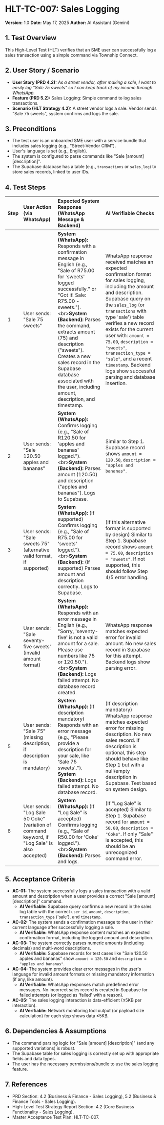 # HLT-TC-007: Sales Logging

**Version:** 1.0
**Date:** May 17, 2025
**Author:** AI Assistant (Gemini)

## 1. Test Overview
This High-Level Test (HLT) verifies that an SME user can successfully log a sales transaction using a simple command via Township Connect.

## 2. User Story / Scenario
*   **User Story (PRD 4.2):** *As a street vendor, after making a sale, I want to easily log "Sale 75 sweets" so I can keep track of my income through WhatsApp.*
*   **Feature (PRD 5.2):** Sales Logging: Simple command to log sales transactions.
*   **Scenario (HLT Strategy 4.2):** A street vendor logs a sale. Vendor sends "Sale 75 sweets", system confirms and logs the sale.

## 3. Preconditions
*   The test user is an onboarded SME user with a service bundle that includes sales logging (e.g., "Street-Vendor CRM").
*   User's language is set (e.g., English).
*   The system is configured to parse commands like "Sale [amount] [description]".
*   The Supabase database has a table (e.g., `transactions` or `sales_log`) to store sales records, linked to user IDs.

## 4. Test Steps

| Step | User Action (via WhatsApp)        | Expected System Response (WhatsApp Message & Backend)                                                                                                                                                                                                                                                                                                                             | AI Verifiable Checks                                                                                                                                                                                                                                                                                                                                                                                                                                                                                                                                                                                                                                                                                                                                                                                                                                                                                    |
| :--- | :-------------------------------- | :----------------------------------------------------------------------------------------------------------------------------------------------------------------------------------------------------------------------------------------------------------------------------------------------------------------------------------------------------------------------------------- | :----------------------------------------------------------------------------------------------------------------------------------------------------------------------------------------------------------------------------------------------------------------------------------------------------------------------------------------------------------------------------------------------------------------------------------------------------------------------------------------------------------------------------------------------------------------------------------------------------------------------------------------------------------------------------------------------------------------------------------------------------------------------------------------- |
| 1    | User sends: "Sale 75 sweets"      | **System (WhatsApp):** Responds with a confirmation message in English (e.g., "Sale of R75.00 for 'sweets' logged successfully." or "Got it! Sale: R75.00 - sweets.").\<br>**System (Backend):** Parses the command, extracts amount (75) and description ("sweets"). Creates a new sales record in the Supabase database associated with the user, including amount, description, and timestamp. | WhatsApp response received matches an expected confirmation format for sales logging, including the amount and description. Supabase query on the `sales_log` (or `transactions` with type 'sale') table verifies a new record exists for the current user with: `amount = 75.00`, `description = "sweets"`, `transaction_type = "sale"`, and a recent `timestamp`. Backend logs show successful parsing and database insertion.                                                                                                                                                                                                                                                                                                                                                     |
| 2    | User sends: "Sale 120.50 apples and bananas" | **System (WhatsApp):** Confirms logging (e.g., "Sale of R120.50 for 'apples and bananas' logged.").\<br>**System (Backend):** Parses amount (120.50) and description ("apples and bananas"). Logs to Supabase.                                                                                                                                                                    | Similar to Step 1. Supabase record shows `amount = 120.50`, `description = "apples and bananas"`.                                                                                                                                                                                                                                                                                                                                                                                                                                                                                                                                                                                                                                                                                                                                                                                                                                             |
| 3    | User sends: "Sale sweets 75" (alternative valid format, if supported) | **System (WhatsApp):** (If supported) Confirms logging (e.g., "Sale of R75.00 for 'sweets' logged.").\<br>**System (Backend):** (If supported) Parses amount and description correctly. Logs to Supabase.                                                                                                                                                            | (If this alternative format is supported by design) Similar to Step 1. Supabase record shows `amount = 75.00`, `description = "sweets"`. If not supported, this should follow Step 4/5 error handling.                                                                                                                                                                                                                                                                                                                                                                                                                                                                                                                                                                                                                                                                                                                                               |
| 4    | User sends: "Sale seventy-five sweets" (invalid amount format) | **System (WhatsApp):** Responds with an error message in English (e.g., "Sorry, 'seventy-five' is not a valid amount for a sale. Please use numbers like 75 or 120.50.").\<br>**System (Backend):** Logs failed attempt. No database record created.                                                                                                                            | WhatsApp response matches expected error for invalid amount. No new sales record in Supabase for this attempt. Backend logs show parsing error.                                                                                                                                                                                                                                                                                                                                                                                                                                                                                                                                                                                                                                                                                                                                                                                                                                                           |
| 5    | User sends: "Sale 75" (missing description, if description is mandatory) | **System (WhatsApp):** (If description mandatory) Responds with an error message (e.g., "Please provide a description for your sale, like 'Sale 75 sweets'.").<br>**System (Backend):** Logs failed attempt. No database record.                                                                                                                                                | (If description mandatory) WhatsApp response matches expected error for missing description. No new sales record. If description is optional, this step should behave like Step 1 but with a null/empty description in Supabase. Test based on system design.                                                                                                                                                                                                                                                                                                                                                                                                                                                                                                                                                                                                                                                                                                          |
| 6    | User sends: "Log Sale 50 Coke" (variation of command keyword, if "Log Sale" is also accepted) | **System (WhatsApp):** (If "Log Sale" is accepted) Confirms logging (e.g., "Sale of R50.00 for 'Coke' logged.").\<br>**System (Backend):** Parses and logs.                                                                                                                                                                                                     | (If "Log Sale" is accepted) Similar to Step 1. Supabase record for `amount = 50.00`, `description = "Coke"`. If only "Sale" is accepted, this should be an unrecognized command error.                                                                                                                                                                                                                                                                                                                                                                                                                                                                                                                                                                                                                                                                                                                                                   |

## 5. Acceptance Criteria
*   **AC-01:** The system successfully logs a sales transaction with a valid amount and description when a user provides a correct "Sale [amount] [description]" command.
    *   **AI Verifiable:** Supabase query confirms a new record in the sales log table with the correct `user_id`, `amount`, `description`, `transaction_type` ('sale'), and `timestamp`.
*   **AC-02:** The system sends a confirmation message to the user in their current language after successfully logging a sale.
    *   **AI Verifiable:** WhatsApp response content matches an expected confirmation format, including the logged amount and description.
*   **AC-03:** The system correctly parses numeric amounts (including decimals) and multi-word descriptions.
    *   **AI Verifiable:** Supabase records for test cases like "Sale 120.50 apples and bananas" show `amount = 120.50` and `description = "apples and bananas"`.
*   **AC-04:** The system provides clear error messages in the user's language for invalid amount formats or missing mandatory information (if any, like amount).
    *   **AI Verifiable:** WhatsApp responses match predefined error messages. No incorrect sales record is created in Supabase for failed attempts (or logged as 'failed' with a reason).
*   **AC-05:** The sales logging interaction is data-efficient (≤5KB per interaction).
    *   **AI Verifiable:** Network monitoring tool output (or payload size calculation) for each step shows data ≤5KB.

## 6. Dependencies & Assumptions
*   The command parsing logic for "Sale [amount] [description]" (and any supported variations) is robust.
*   The Supabase table for sales logging is correctly set up with appropriate fields and data types.
*   The user has the necessary permissions/bundle to use the sales logging feature.

## 7. References
*   PRD Section: 4.2 (Business & Finance - Sales Logging), 5.2 (Business & Finance Tools - Sales Logging).
*   High-Level Test Strategy Report Section: 4.2 (Core Business Functionality - Sales Logging).
*   Master Acceptance Test Plan: HLT-TC-007.